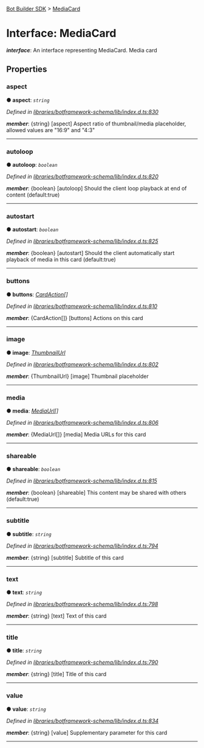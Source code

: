 [Bot Builder SDK](../README.md) > [MediaCard](../interfaces/botbuilder.mediacard.md)



# Interface: MediaCard

*__interface__*: An interface representing MediaCard. Media card



## Properties
<a id="aspect"></a>

###  aspect

**●  aspect**:  *`string`* 

*Defined in [libraries/botframework-schema/lib/index.d.ts:830](https://github.com/Microsoft/botbuilder-js/blob/57c9ba8/libraries/botframework-schema/lib/index.d.ts#L830)*


*__member__*: {string} [aspect] Aspect ratio of thumbnail/media placeholder, allowed values are "16:9" and "4:3"





___

<a id="autoloop"></a>

###  autoloop

**●  autoloop**:  *`boolean`* 

*Defined in [libraries/botframework-schema/lib/index.d.ts:820](https://github.com/Microsoft/botbuilder-js/blob/57c9ba8/libraries/botframework-schema/lib/index.d.ts#L820)*


*__member__*: {boolean} [autoloop] Should the client loop playback at end of content (default:true)





___

<a id="autostart"></a>

###  autostart

**●  autostart**:  *`boolean`* 

*Defined in [libraries/botframework-schema/lib/index.d.ts:825](https://github.com/Microsoft/botbuilder-js/blob/57c9ba8/libraries/botframework-schema/lib/index.d.ts#L825)*


*__member__*: {boolean} [autostart] Should the client automatically start playback of media in this card (default:true)





___

<a id="buttons"></a>

###  buttons

**●  buttons**:  *[CardAction](botbuilder.cardaction.md)[]* 

*Defined in [libraries/botframework-schema/lib/index.d.ts:810](https://github.com/Microsoft/botbuilder-js/blob/57c9ba8/libraries/botframework-schema/lib/index.d.ts#L810)*


*__member__*: {CardAction[]} [buttons] Actions on this card





___

<a id="image"></a>

###  image

**●  image**:  *[ThumbnailUrl](botbuilder.thumbnailurl.md)* 

*Defined in [libraries/botframework-schema/lib/index.d.ts:802](https://github.com/Microsoft/botbuilder-js/blob/57c9ba8/libraries/botframework-schema/lib/index.d.ts#L802)*


*__member__*: {ThumbnailUrl} [image] Thumbnail placeholder





___

<a id="media"></a>

###  media

**●  media**:  *[MediaUrl](botbuilder.mediaurl.md)[]* 

*Defined in [libraries/botframework-schema/lib/index.d.ts:806](https://github.com/Microsoft/botbuilder-js/blob/57c9ba8/libraries/botframework-schema/lib/index.d.ts#L806)*


*__member__*: {MediaUrl[]} [media] Media URLs for this card





___

<a id="shareable"></a>

###  shareable

**●  shareable**:  *`boolean`* 

*Defined in [libraries/botframework-schema/lib/index.d.ts:815](https://github.com/Microsoft/botbuilder-js/blob/57c9ba8/libraries/botframework-schema/lib/index.d.ts#L815)*


*__member__*: {boolean} [shareable] This content may be shared with others (default:true)





___

<a id="subtitle"></a>

###  subtitle

**●  subtitle**:  *`string`* 

*Defined in [libraries/botframework-schema/lib/index.d.ts:794](https://github.com/Microsoft/botbuilder-js/blob/57c9ba8/libraries/botframework-schema/lib/index.d.ts#L794)*


*__member__*: {string} [subtitle] Subtitle of this card





___

<a id="text"></a>

###  text

**●  text**:  *`string`* 

*Defined in [libraries/botframework-schema/lib/index.d.ts:798](https://github.com/Microsoft/botbuilder-js/blob/57c9ba8/libraries/botframework-schema/lib/index.d.ts#L798)*


*__member__*: {string} [text] Text of this card





___

<a id="title"></a>

###  title

**●  title**:  *`string`* 

*Defined in [libraries/botframework-schema/lib/index.d.ts:790](https://github.com/Microsoft/botbuilder-js/blob/57c9ba8/libraries/botframework-schema/lib/index.d.ts#L790)*


*__member__*: {string} [title] Title of this card





___

<a id="value"></a>

###  value

**●  value**:  *`string`* 

*Defined in [libraries/botframework-schema/lib/index.d.ts:834](https://github.com/Microsoft/botbuilder-js/blob/57c9ba8/libraries/botframework-schema/lib/index.d.ts#L834)*


*__member__*: {string} [value] Supplementary parameter for this card





___


